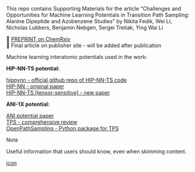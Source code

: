  
 
 This repo contains Supporting Materials for the article "Challenges and Opportunities for Machine Learning Potentials in Transition Path Sampling: Alanine Dipeptide and Azobenzene Studies" by Nikita Fedik, Wei Li, Nicholas Lubbers, Benjamin Nebgen, Sergei Tretiak, Ying Wai Li   

 📄 [PREPRINT on ChemRxiv](https://chemrxiv.org/engage/chemrxiv/article-details/669eb1ff01103d79c549d42c)   
 📄 Final article on publisher site - will be added after publication


Machine learning interatomic potentials used in the work:

**HIP-NN-TS potential:**

[hippynn - official github repo of HIP-NN-TS code](https://github.com/lanl/hippynn)    
[HIP-NN - original paper](https://pubs.aip.org/aip/jcp/article/148/24/241715/960039/Hierarchical-modeling-of-molecular-energies-using)    
[HIP-NN-TS [tensor-sensitive] - new paper](https://pubs.aip.org/aip/jcp/article/158/18/184108/2889493/Lightweight-and-effective-tensor-sensitivity-for)  




**ANI-1X potential:**

[ANI potential paper](https://pubs.rsc.org/en/content/articlelanding/2017/sc/c6sc05720a)      
[TPS - comprehensive review](https://www.annualreviews.org/content/journals/10.1146/annurev.physchem.53.082301.113146)      
[OpenPathSampling - Python package for TPS](http://openpathsampling.org/latest/)  

> [!NOTE]
> Useful information that users should know, even when skimming content.

[icon](icons8-neural-96.png)